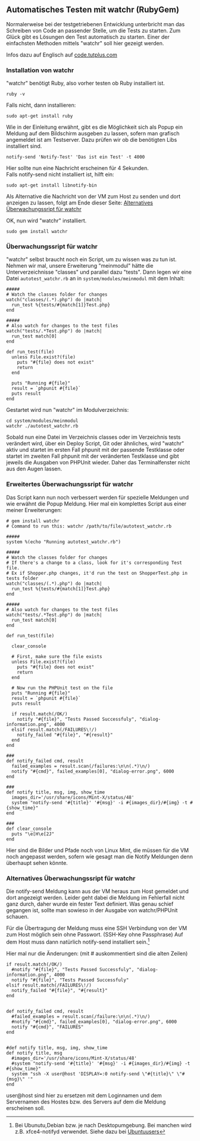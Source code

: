 ## Automatisches Testen mit watchr (RubyGem)

Normalerweise bei der testgetriebenen Entwicklung unterbricht man das Schreiben von Code an passender Stelle, um die Tests zu starten. Zum Glück gibt es Lösungen den Test automatisch zu starten. Einer der einfachsten Methoden mittels "watchr" soll hier gezeigt werden.

Infos dazu auf Englisch auf [code.tutplus.com](http://code.tutsplus.com/tutorials/automatic-testing-for-tdd-with-php--net-26395)

### Installation von watchr

"watchr" benötigt Ruby, also vorher testen ob Ruby installiert ist.

    ruby -v

Falls nicht, dann installieren:

    sudo apt-get install ruby

Wie in der Einleitung erwähnt, gibt es die Möglichkeit sich als Popup ein Meldung auf dem Bildschirm ausgeben zu lassen, sofern man grafisch angemeldet ist am Testserver. Dazu prüfen wir ob die benötigten Libs installiert sind.

    notify-send 'Notify-Test' 'Das ist ein Test' -t 4000

Hier sollte nun eine Nachricht erscheinen für 4 Sekunden.<br>
Falls notify-send nicht installiert ist, hilft ein:

    sudo apt-get install libnotify-bin

Als Alternative die Nachricht von der VM zum Host zu senden und dort anzeigen zu lassen, folgt am Ende dieser Seite: [Alternatives Überwachungssript für watchr](02-rubygem_watchr.html#sprung1)

OK, nun wird "watchr" installiert.

    sudo gem install watchr

### Überwachungssript für watchr

"watchr" selbst braucht noch ein Script, um zu wissen was zu tun ist.
Nehmen wir mal, unsere Erweiterung "meinmodul" hätte die Unterverzeichnisse "classes" und parallel dazu "tests". Dann legen wir eine Datei ```autotest_watchr.rb``` an in ```system/modules/meinmodul``` mit dem Inhalt:

	#####
	# Watch the classes folder for changes
	watch("classes/(.*).php") do |match|
	  run_test %{tests/#{match[1]}Test.php}
	end

	#####
	# Also watch for changes to the test files
	watch("tests/.*Test.php") do |match|
	  run_test match[0]
	end

	def run_test(file)
	  unless File.exist?(file)
	    puts "#{file} does not exist"
	    return
	  end
	 
	  puts "Running #{file}"
	  result = `phpunit #{file}`
	  puts result
	end

Gestartet wird nun "watchr" im Modulverzeichnis:

    cd system/modules/meinmodul
    watchr ./autotest_watchr.rb

Sobald nun eine Datei im Verzeichnis classes oder im Verzeichnis tests verändert wird, über ein Deploy Script, Git oder ähnliches, wird "watchr" aktiv und startet im ersten Fall phpunit mit der passende Testklasse oder startet im zweiten Fall phpunit mit der veränderten Testklasse und gibt jeweils die Ausgaben von PHPUnit wieder. Daher das Terminalfenster nicht aus den Augen lassen.

### Erweitertes Überwachungssript für watchr

Das Script kann nun noch verbessert werden für spezielle Meldungen und wie erwähnt die Popup Meldung. Hier mal ein komplettes Script aus einer meiner Erweiterungen:

    # gem install watchr
    # Command to run this: watchr /path/to/file/autotest_watchr.rb
     
    #####
    system %(echo "Running autotest_watchr.rb")

    #####
    # Watch the classes folder for changes
    # If there's a change to a class, look for it's corresponding Test file.
    # Ex if Shopper.php changes, it'd run the test on ShopperTest.php in tests folder
    watch("classes/(.*).php") do |match|
      run_test %{tests/#{match[1]}Test.php}
    end

    #####
    # Also watch for changes to the test files
    watch("tests/.*Test.php") do |match|
      run_test match[0]
    end

    def run_test(file)

      clear_console

      # First, make sure the file exists
      unless File.exist?(file)
        puts "#{file} does not exist"
        return
      end
     
      # Now run the PHPUnit test on the file
      puts "Running #{file}"
      result = `phpunit #{file}`
      puts result
      
      if result.match(/OK/)
        notify "#{file}", "Tests Passed Successfuly", "dialog-information.png", 4000
      elsif result.match(/FAILURES\!/)
        notify_failed "#{file}", "#{result}"
      end
    end

    ###
    def notify_failed cmd, result
      failed_examples = result.scan(/failures:\n\n(.*)\n/)
      notify "#{cmd}", failed_examples[0], "dialog-error.png", 6000
    end

    ###
    def notify title, msg, img, show_time
      images_dir='/usr/share/icons/Mint-X/status/48'
      system "notify-send '#{title}' '#{msg}' -i #{images_dir}/#{img} -t #{show_time}"
    end

    ###
    def clear_console
      puts "\e[H\e[2J" 
    end

Hier sind die Bilder und Pfade noch von Linux Mint, die müssen für die VM noch angepasst werden, sofern wie gesagt man die Notify Meldungen denn überhaupt sehen könnte.
<span id="sprung1"></span>
### Alternatives Überwachungssript für watchr

Die notify-send Meldung kann aus der VM heraus zum Host gemeldet und dort angezeigt werden. Leider geht dabei die Meldung im Fehlerfall nicht ganz durch, daher wurde ein fester Text definiert. Was genau schief gegangen ist, sollte man sowieso in der Ausgabe von watchr/PHPUnit schauen.

Für die Übertragung der Meldung muss eine SSH Verbindung von der VM zum Host möglich sein ohne Passwort. 
(SSH-Key ohne Passphrase) Auf dem Host muss dann natürlich notify-send installiert sein.[^1]

Hier mal nur die Änderungen: (mit # auskommentiert sind die alten Zeilen)

    if result.match(/OK/)
      #notify "#{file}", "Tests Passed Successfuly", "dialog-information.png", 4000
      notify "#{file}", "Tests Passed Successfuly"
    elsif result.match(/FAILURES\!/)
      notify_failed "#{file}", "#{result}"
    end


    def notify_failed cmd, result
      #failed_examples = result.scan(/failure:\n\n(.*)\n/)
      #notify "#{cmd}", failed_examples[0], "dialog-error.png", 6000
      notify "#{cmd}", "FAILURES"
    end


    #def notify title, msg, img, show_time
    def notify title, msg
      #images_dir='/usr/share/icons/Mint-X/status/48'
      #system "notify-send '#{title}' '#{msg}' -i #{images_dir}/#{img} -t #{show_time}"
      system "ssh -X user@host 'DISPLAY=:0 notify-send \"#{title}\" \"#{msg}\" '"
    end

user@host sind hier zu ersetzen mit dem Loginnamen und dem Servernamen des Hostes bzw. des Servers auf dem die Meldung erscheinen soll.



[^1]: Bei Ubunutu,Debian bzw. je nach Desktopumgebung. Bei manchen wird z.B. xfce4-notifyd verwendet. Siehe dazu bei [Ubuntuusers](http://wiki.ubuntuusers.de/Benachrichtigungsdienst)